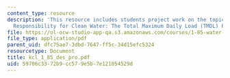 ```yaml
---
content_type: resource
description: 'This resource includes students project work on the topic: Distributing
  Responsibility for Clean Water: The Total Maximum Daily Load (TMDL) Program.'
file: https://ol-ocw-studio-app-qa.s3.amazonaws.com/courses/1-85-water-and-wastewater-treatment-engineering-spring-2006/59706c3372b9cc579e5b7e121054529d_kcl_1_85_des_pro.pdf
file_type: application/pdf
parent_uid: dfc75ae7-3dbd-7647-ff5c-34d15efc5324
resourcetype: Document
title: kcl_1_85_des_pro.pdf
uid: 59706c33-72b9-cc57-9e5b-7e121054529d
---
```

